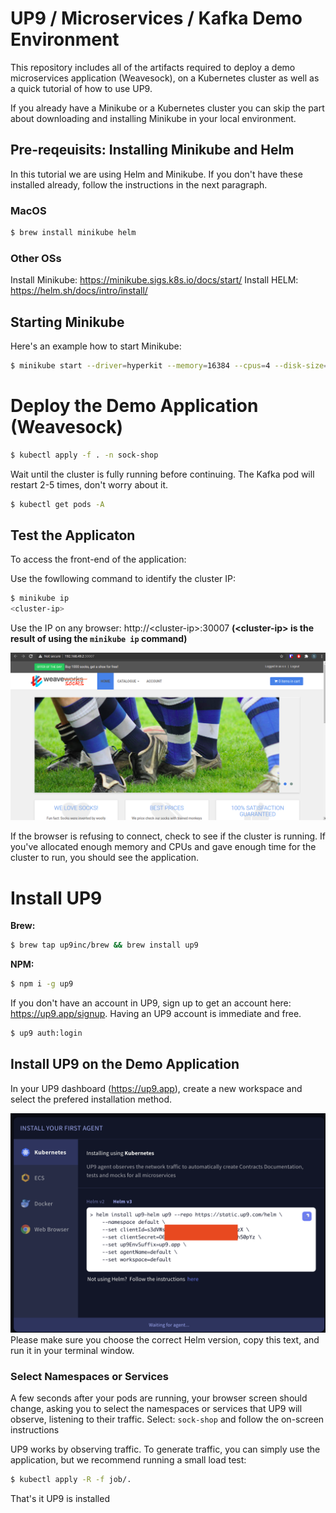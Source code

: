 # UP9 / Microservices / Kafka Demo Environment 

This repository includes all of the artifacts required to deploy a demo microservices application (Weavesock), on a Kubernetes cluster as well as a quick tutorial of how to use UP9.

If you already have a Minikube or a Kubernetes cluster you can skip the part about downloading and installing Minikube in your local environment. 

## Pre-reqeuisits: Installing Minikube and Helm
In this tutorial we are using Helm and Minikube. If you don't have these installed already, follow the instructions in the next paragraph.
### MacOS
```bash
$ brew install minikube helm
```
### Other OSs
Install Minikube: https://minikube.sigs.k8s.io/docs/start/
Install HELM: https://helm.sh/docs/intro/install/ 

## Starting Minikube
Here's an example how to start Minikube:
```bash
$ minikube start --driver=hyperkit --memory=16384 --cpus=4 --disk-size=100g
```
# Deploy the Demo Application (Weavesock)

```bash
$ kubectl apply -f . -n sock-shop
```

Wait until the cluster is fully running before continuing. The Kafka pod will restart 2-5 times, don't worry about it.

```bash
$ kubectl get pods -A
```

## Test the Applicaton
To access the front-end of the application:

Use the fowllowing command to identify the cluster IP:
```bash
$ minikube ip
<cluster-ip>
```
Use the IP on any browser: http://\<cluster-ip\>:30007 **(\<cluster-ip\> is the result of using the `minikube ip` command)**

![alt text](assets/working.png "Title")

If the browser is refusing to connect, check to see if the cluster is running. If you've allocated enough memory and CPUs and gave enough time for the cluster to run, you should see the application.

# Install UP9

**Brew:**
```bash
$ brew tap up9inc/brew && brew install up9
```
**NPM:**
```bash
$ npm i -g up9
```
If you don't have an account in UP9, sign up to get an account here: https://up9.app/signup. Having an UP9 account is immediate and free.

```bash
$ up9 auth:login
```
## Install UP9 on the Demo Application
In your UP9 dashboard (https://up9.app), create a new workspace and select the prefered installation method.

![UP9 installation by Helm](assets/helm.png)
Please make sure you choose the correct Helm version, copy this text, and run it in your terminal window.

### Select Namespaces or Services 
A few seconds after your pods are running, your browser screen should change, asking you to select the namespaces or services that UP9 will observe, listening to their traffic.
Select: `sock-shop` and follow the on-screen instructions

UP9 works by observing traffic. To generate traffic, you can simply use the application, but we recommend running a small load test: 

```bash
$ kubectl apply -R -f job/.
```
That's it UP9 is installed
